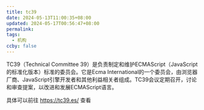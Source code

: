 ```yaml
---
title: tc39
date: 2024-05-13T11:00:35+08:00
updated: 2024-05-17T00:56:47+08:00
permalink: 
tags:
  - 机构
ccby: false
---
```

TC39（Technical Committee 39）是负责制定和维护ECMAScript（JavaScript的标准化版本）标准的委员会。它是Ecma International的一个委员会，由浏览器厂商、JavaScript引擎开发者和其他利益相关者组成。TC39会议定期召开，讨论和审查提案，以改进和发展ECMAScript语言。

具体可以前往 https://tc39.es/ 查看